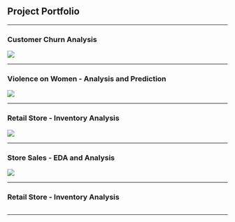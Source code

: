 ## Project Portfolio

---

### Customer Churn Analysis

<a href = "https://github.com/Abhijith-Upadhya/abhijith-upadhya.github.io/tree/main/Customer%20Churn" target = "_blank"><img src="https://www.voxco.com/wp-content/uploads/2021/09/Everything-you-need-to-know-about-Customer-Churn2.jpg"/></a>

---

### Violence on Women - Analysis and Prediction

<a href = "https://github.com/Abhijith-Upadhya/abhijith-upadhya.github.io/tree/main/Violence%20on%20Women" target = "_blank"><img src="https://media.licdn.com/dms/image/v2/D5612AQEZkTV5_SqH_Q/article-cover_image-shrink_720_1280/article-cover_image-shrink_720_1280/0/1714268684747?e=1735776000&v=beta&t=LJQxBUAlioMMrau9BuLC-MnOJp_WCXc24ly0H0NFh3E"/></a>

---

### Retail Store - Inventory Analysis

<a href = "https://github.com/Abhijith-Upadhya/abhijith-upadhya.github.io/tree/main/Retail%20Store" target = "_blank"><img src="https://bizom.com/wp-content/uploads/2023/04/Unlocking-the-Benefits-of-Inventory-Management-Software-blog-banner-image.jpg"/></a>

---

### Store Sales - EDA and Analysis

<a href = "" target = "_blank"><img src="https://www.yourretailcoach.in/wp-content/uploads/2020/07/How-to-increase-retail-sales@2x-1080x675.png"/></a>

---

### Retail Store - Inventory Analysis

<a href = "" target = "_blank"><img src=""/></a>

---
